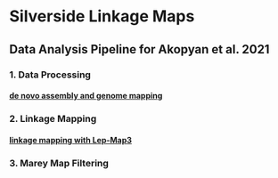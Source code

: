 # Silverside Linkage Maps

## Data Analysis Pipeline for Akopyan et al. 2021

### 1. Data Processing

#### [de novo assembly and genome mapping](https://github.com/therkildsen-lab/silverside-linkage-maps/blob/main/process.md)



### 2. Linkage Mapping

#### [linkage mapping with Lep-Map3](https://github.com/therkildsen-lab/silverside-linkage-maps/blob/main/linkagemap.md)



### 3. Marey Map Filtering 
